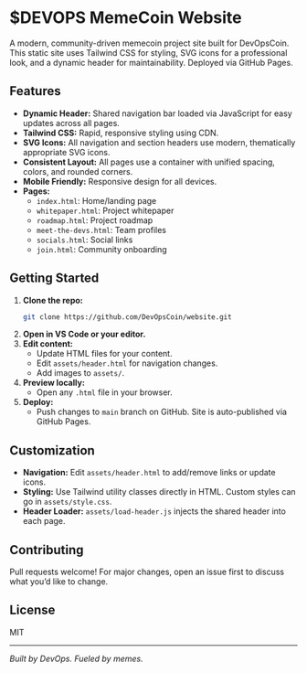 # $DEVOPS MemeCoin Website

A modern, community-driven memecoin project site built for DevOpsCoin. This static site uses Tailwind CSS for styling, SVG icons for a professional look, and a dynamic header for maintainability. Deployed via GitHub Pages.

## Features
- **Dynamic Header:** Shared navigation bar loaded via JavaScript for easy updates across all pages.
- **Tailwind CSS:** Rapid, responsive styling using CDN.
- **SVG Icons:** All navigation and section headers use modern, thematically appropriate SVG icons.
- **Consistent Layout:** All pages use a container with unified spacing, colors, and rounded corners.
- **Mobile Friendly:** Responsive design for all devices.
- **Pages:**
  - `index.html`: Home/landing page
  - `whitepaper.html`: Project whitepaper
  - `roadmap.html`: Project roadmap
  - `meet-the-devs.html`: Team profiles
  - `socials.html`: Social links
  - `join.html`: Community onboarding

## Getting Started
1. **Clone the repo:**
   ```sh
   git clone https://github.com/DevOpsCoin/website.git
   ```
2. **Open in VS Code or your editor.**
3. **Edit content:**
   - Update HTML files for your content.
   - Edit `assets/header.html` for navigation changes.
   - Add images to `assets/`.
4. **Preview locally:**
   - Open any `.html` file in your browser.
5. **Deploy:**
   - Push changes to `main` branch on GitHub. Site is auto-published via GitHub Pages.

## Customization
- **Navigation:** Edit `assets/header.html` to add/remove links or update icons.
- **Styling:** Use Tailwind utility classes directly in HTML. Custom styles can go in `assets/style.css`.
- **Header Loader:** `assets/load-header.js` injects the shared header into each page.

## Contributing
Pull requests welcome! For major changes, open an issue first to discuss what you’d like to change.

## License
MIT

---
*Built by DevOps. Fueled by memes.*

